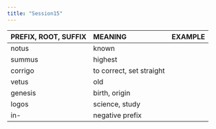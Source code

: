 ```yaml
---
title: "Session15"
---
```

<style>
serif { font-family: serif }
</style>
| PREFIX, ROOT, SUFFIX | MEANING | EXAMPLE |
| :---- | :---- | :---- |
| notus | known |
| summus | highest |
| corrigo | to correct, set straight |
| vetus | old |
| genesis | birth, origin |
| logos | science, study |
| in- | negative prefix |